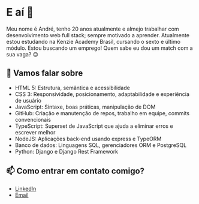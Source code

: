 # E aí 👋

Meu nome é André, tenho 20 anos atualmente e almejo trabalhar com desenvolvimento web full stack; sempre motivado a aprender. Atualmente estou estudando na Kenzie Academy Brasil, cursando o sexto e último módulo. Estou buscando um emprego! Quem sabe eu dou um match com a sua vaga? 😉

## 💬 Vamos falar sobre

- HTML 5: Estrutura, semântica e acessibilidade
- CSS 3: Responsividade, posicionamento, adaptabilidade e experiência de usuário
- JavaScript: Sintaxe, boas práticas, manipulação de DOM
- GitHub: Criação e manutenção de repos, trabalho em equipe, commits convencionais
- TypeScript: Superset de JavaScript que ajuda a eliminar erros e escrever melhor
- NodeJS: Aplicações back-end usando express e TypeORM
- Banco de dados: Linguagens SQL, gerenciadores ORM e PostgreSQL
- Python: Django e Django Rest Framework

<!--
## 🌱 Atualmente estou aprendendo

- Hospedagem: Implantação de serviços, AWS
- -->

## 📫 Como entrar em contato comigo?

- [LinkedIn](https://www.linkedin.com/in/andrrms/)
- [Email](mailto:pro.andresilveira@gmail.com)

<!--
**andrrms/andrrms** is a ✨ _special_ ✨ repository because its `README.md` (this file) appears on your GitHub profile.

Here are some ideas to get you started:

- 🔭 I’m currently working on ...
- 🌱 I’m currently learning ...
- 👯 I’m looking to collaborate on ...
- 🤔 I’m looking for help with ...
- 💬 Ask me about ...
- 📫 How to reach me: ...
- 😄 Pronouns: ...
- ⚡ Fun fact: ...
-->
